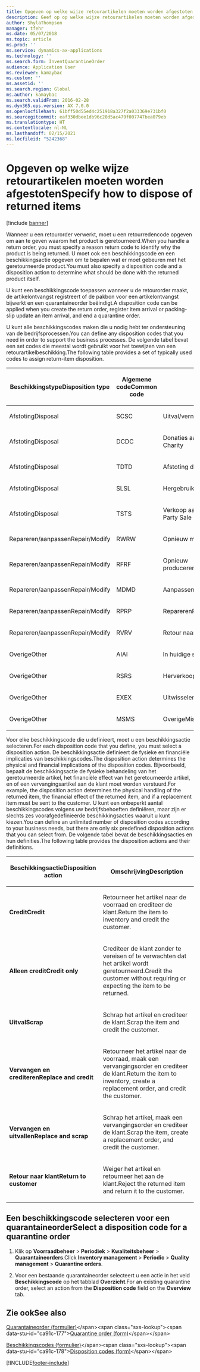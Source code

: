```yaml
---
title: Opgeven op welke wijze retourartikelen moeten worden afgestoten
description: Geef op op welke wijze retourartikelen moeten worden afgestoten.
author: ShylaThompson
manager: tfehr
ms.date: 05/07/2018
ms.topic: article
ms.prod: ''
ms.service: dynamics-ax-applications
ms.technology: ''
ms.search.form: InventQuarantineOrder
audience: Application User
ms.reviewer: kamaybac
ms.custom: ''
ms.assetid: ''
ms.search.region: Global
ms.author: kamaybac
ms.search.validFrom: 2016-02-28
ms.dyn365.ops.version: AX 7.0.0
ms.openlocfilehash: 61bff50d55ed4c251918a327f2a033369e731bf0
ms.sourcegitcommit: eaf330dbee1db96c20d5ac479f007747bea079eb
ms.translationtype: HT
ms.contentlocale: nl-NL
ms.lasthandoff: 02/15/2021
ms.locfileid: "5242368"
---
```

# <a name="specify-how-to-dispose-of-returned-items"></a><span data-ttu-id="ca91c-103">Opgeven op welke wijze retourartikelen moeten worden afgestoten</span><span class="sxs-lookup"><span data-stu-id="ca91c-103">Specify how to dispose of returned items</span></span> 

[!include [banner](../includes/banner.md)]


<span data-ttu-id="ca91c-104">Wanneer u een retourorder verwerkt, moet u een retourredencode opgeven om aan te geven waarom het product is geretourneerd.</span><span class="sxs-lookup"><span data-stu-id="ca91c-104">When you handle a return order, you must specify a reason return code to identify why the product is being returned.</span></span> <span data-ttu-id="ca91c-105">U moet ook een beschikkingscode en een beschikkingsactie opgeven om te bepalen wat er moet gebeuren met het geretourneerde product.</span><span class="sxs-lookup"><span data-stu-id="ca91c-105">You must also specify a disposition code and a disposition action to determine what should be done with the returned product itself.</span></span>

<span data-ttu-id="ca91c-106">U kunt een beschikkingscode toepassen wanneer u de retourorder maakt, de artikelontvangst registreert of de pakbon voor een artikelontvangst bijwerkt en een quarantaineorder beëindigt.</span><span class="sxs-lookup"><span data-stu-id="ca91c-106">A disposition code can be applied when you create the return order, register item arrival or packing-slip update an item arrival, and end a quarantine order.</span></span>

<span data-ttu-id="ca91c-107">U kunt alle beschikkingscodes maken die u nodig hebt ter ondersteuning van de bedrijfsprocessen.</span><span class="sxs-lookup"><span data-stu-id="ca91c-107">You can define any disposition codes that you need in order to support the business processes.</span></span> <span data-ttu-id="ca91c-108">De volgende tabel bevat een set codes die meestal wordt gebruikt voor het toewijzen van een retourartikelbeschikking.</span><span class="sxs-lookup"><span data-stu-id="ca91c-108">The following table provides a set of typically used codes to assign return-item disposition.</span></span>

<table>
<colgroup>
<col style="width: 33%" />
<col style="width: 33%" />
<col style="width: 33%" />
</colgroup>
<thead>
<tr class="header">
<th><p><span data-ttu-id="ca91c-109">Beschikkingstype</span><span class="sxs-lookup"><span data-stu-id="ca91c-109">Disposition type</span></span></p></th>
<th><p><span data-ttu-id="ca91c-110">Algemene code</span><span class="sxs-lookup"><span data-stu-id="ca91c-110">Common code</span></span></p></th>
<th><p><span data-ttu-id="ca91c-111">Omschrijving</span><span class="sxs-lookup"><span data-stu-id="ca91c-111">Description</span></span></p></th>
</tr>
</thead>
<tbody>
<tr class="odd">
<td><p><span data-ttu-id="ca91c-112">Afstoting</span><span class="sxs-lookup"><span data-stu-id="ca91c-112">Disposal</span></span></p></td>
<td><p><span data-ttu-id="ca91c-113">SC</span><span class="sxs-lookup"><span data-stu-id="ca91c-113">SC</span></span></p></td>
<td><p><span data-ttu-id="ca91c-114">Uitval/vernietiging</span><span class="sxs-lookup"><span data-stu-id="ca91c-114">Scrap/Destroy</span></span></p></td>
</tr>
<tr class="even">
<td><p><span data-ttu-id="ca91c-115">Afstoting</span><span class="sxs-lookup"><span data-stu-id="ca91c-115">Disposal</span></span></p></td>
<td><p><span data-ttu-id="ca91c-116">DC</span><span class="sxs-lookup"><span data-stu-id="ca91c-116">DC</span></span></p></td>
<td><p><span data-ttu-id="ca91c-117">Donaties aan liefdadigheidsinstelling</span><span class="sxs-lookup"><span data-stu-id="ca91c-117">Donate to Charity</span></span></p></td>
</tr>
<tr class="odd">
<td><p><span data-ttu-id="ca91c-118">Afstoting</span><span class="sxs-lookup"><span data-stu-id="ca91c-118">Disposal</span></span></p></td>
<td><p><span data-ttu-id="ca91c-119">TD</span><span class="sxs-lookup"><span data-stu-id="ca91c-119">TD</span></span></p></td>
<td><p><span data-ttu-id="ca91c-120">Afstoting door derden</span><span class="sxs-lookup"><span data-stu-id="ca91c-120">Third-Party Disposal</span></span></p></td>
</tr>
<tr class="even">
<td><p><span data-ttu-id="ca91c-121">Afstoting</span><span class="sxs-lookup"><span data-stu-id="ca91c-121">Disposal</span></span></p></td>
<td><p><span data-ttu-id="ca91c-122">SL</span><span class="sxs-lookup"><span data-stu-id="ca91c-122">SL</span></span></p></td>
<td><p><span data-ttu-id="ca91c-123">Hergebruik</span><span class="sxs-lookup"><span data-stu-id="ca91c-123">Salvage</span></span></p></td>
</tr>
<tr class="odd">
<td><p><span data-ttu-id="ca91c-124">Afstoting</span><span class="sxs-lookup"><span data-stu-id="ca91c-124">Disposal</span></span></p></td>
<td><p><span data-ttu-id="ca91c-125">TS</span><span class="sxs-lookup"><span data-stu-id="ca91c-125">TS</span></span></p></td>
<td><p><span data-ttu-id="ca91c-126">Verkoop aan derden (secundaire markten)</span><span class="sxs-lookup"><span data-stu-id="ca91c-126">Third-Party Sale (Secondary Markets)</span></span></p></td>
</tr>
<tr class="even">
<td><p><span data-ttu-id="ca91c-127">Repareren/aanpassen</span><span class="sxs-lookup"><span data-stu-id="ca91c-127">Repair/Modify</span></span></p></td>
<td><p><span data-ttu-id="ca91c-128">RW</span><span class="sxs-lookup"><span data-stu-id="ca91c-128">RW</span></span></p></td>
<td><p><span data-ttu-id="ca91c-129">Opnieuw maken</span><span class="sxs-lookup"><span data-stu-id="ca91c-129">Rework</span></span></p></td>
</tr>
<tr class="odd">
<td><p><span data-ttu-id="ca91c-130">Repareren/aanpassen</span><span class="sxs-lookup"><span data-stu-id="ca91c-130">Repair/Modify</span></span></p></td>
<td><p><span data-ttu-id="ca91c-131">RF</span><span class="sxs-lookup"><span data-stu-id="ca91c-131">RF</span></span></p></td>
<td><p><span data-ttu-id="ca91c-132">Opnieuw produceren/opknappen</span><span class="sxs-lookup"><span data-stu-id="ca91c-132">Remanufacture/Refurbish</span></span></p></td>
</tr>
<tr class="even">
<td><p><span data-ttu-id="ca91c-133">Repareren/aanpassen</span><span class="sxs-lookup"><span data-stu-id="ca91c-133">Repair/Modify</span></span></p></td>
<td><p><span data-ttu-id="ca91c-134">MD</span><span class="sxs-lookup"><span data-stu-id="ca91c-134">MD</span></span></p></td>
<td><p><span data-ttu-id="ca91c-135">Aanpassen</span><span class="sxs-lookup"><span data-stu-id="ca91c-135">Modify</span></span></p></td>
</tr>
<tr class="odd">
<td><p><span data-ttu-id="ca91c-136">Repareren/aanpassen</span><span class="sxs-lookup"><span data-stu-id="ca91c-136">Repair/Modify</span></span></p></td>
<td><p><span data-ttu-id="ca91c-137">RP</span><span class="sxs-lookup"><span data-stu-id="ca91c-137">RP</span></span></p></td>
<td><p><span data-ttu-id="ca91c-138">Repareren</span><span class="sxs-lookup"><span data-stu-id="ca91c-138">Repair</span></span></p></td>
</tr>
<tr class="even">
<td><p><span data-ttu-id="ca91c-139">Repareren/aanpassen</span><span class="sxs-lookup"><span data-stu-id="ca91c-139">Repair/Modify</span></span></p></td>
<td><p><span data-ttu-id="ca91c-140">RV</span><span class="sxs-lookup"><span data-stu-id="ca91c-140">RV</span></span></p></td>
<td><p><span data-ttu-id="ca91c-141">Retour naar leverancier</span><span class="sxs-lookup"><span data-stu-id="ca91c-141">Return to Vendor</span></span></p></td>
</tr>
<tr class="odd">
<td><p><span data-ttu-id="ca91c-142">Overige</span><span class="sxs-lookup"><span data-stu-id="ca91c-142">Other</span></span></p></td>
<td><p><span data-ttu-id="ca91c-143">AI</span><span class="sxs-lookup"><span data-stu-id="ca91c-143">AI</span></span></p></td>
<td><p><span data-ttu-id="ca91c-144">In huidige staat gebruiken</span><span class="sxs-lookup"><span data-stu-id="ca91c-144">Use as is</span></span></p></td>
</tr>
<tr class="even">
<td><p><span data-ttu-id="ca91c-145">Overige</span><span class="sxs-lookup"><span data-stu-id="ca91c-145">Other</span></span></p></td>
<td><p><span data-ttu-id="ca91c-146">RS</span><span class="sxs-lookup"><span data-stu-id="ca91c-146">RS</span></span></p></td>
<td><p><span data-ttu-id="ca91c-147">Herverkoop</span><span class="sxs-lookup"><span data-stu-id="ca91c-147">Resale</span></span></p></td>
</tr>
<tr class="odd">
<td><p><span data-ttu-id="ca91c-148">Overige</span><span class="sxs-lookup"><span data-stu-id="ca91c-148">Other</span></span></p></td>
<td><p><span data-ttu-id="ca91c-149">EX</span><span class="sxs-lookup"><span data-stu-id="ca91c-149">EX</span></span></p></td>
<td><p><span data-ttu-id="ca91c-150">Uitwisselen</span><span class="sxs-lookup"><span data-stu-id="ca91c-150">Exchange</span></span></p></td>
</tr>
<tr class="even">
<td><p><span data-ttu-id="ca91c-151">Overige</span><span class="sxs-lookup"><span data-stu-id="ca91c-151">Other</span></span></p></td>
<td><p><span data-ttu-id="ca91c-152">MS</span><span class="sxs-lookup"><span data-stu-id="ca91c-152">MS</span></span></p></td>
<td><p><span data-ttu-id="ca91c-153">Overige</span><span class="sxs-lookup"><span data-stu-id="ca91c-153">Miscellaneous</span></span></p></td>
</tr>
</tbody>
</table>


<span data-ttu-id="ca91c-154">Voor elke beschikkingscode die u definieert, moet u een beschikkingsactie selecteren.</span><span class="sxs-lookup"><span data-stu-id="ca91c-154">For each disposition code that you define, you must select a disposition action.</span></span> <span data-ttu-id="ca91c-155">De beschikkingsactie definieert de fysieke en financiële implicaties van beschikkingscodes.</span><span class="sxs-lookup"><span data-stu-id="ca91c-155">The disposition action determines the physical and financial implications of the disposition codes.</span></span> <span data-ttu-id="ca91c-156">Bijvoorbeeld, bepaalt de beschikkingsactie de fysieke behandeling van het geretourneerde artikel, het financiële effect van het geretourneerde artikel, en of een vervangingsartikel aan de klant moet worden verstuurd.</span><span class="sxs-lookup"><span data-stu-id="ca91c-156">For example, the disposition action determines the physical handling of the returned item, the financial effect of the returned item, and if a replacement item must be sent to the customer.</span></span> <span data-ttu-id="ca91c-157">U kunt een onbeperkt aantal beschikkingscodes volgens uw bedrijfsbehoeften definiëren, maar zijn er slechts zes voorafgedefinieerde beschikkingsacties waaruit u kunt kiezen.</span><span class="sxs-lookup"><span data-stu-id="ca91c-157">You can define an unlimited number of disposition codes according to your business needs, but there are only six predefined disposition actions that you can select from.</span></span> <span data-ttu-id="ca91c-158">De volgende tabel bevat de beschikkingsacties en hun definities.</span><span class="sxs-lookup"><span data-stu-id="ca91c-158">The following table provides the disposition actions and their definitions.</span></span>

<table>
<colgroup>
<col style="width: 50%" />
<col style="width: 50%" />
</colgroup>
<thead>
<tr class="header">
<th><p><span data-ttu-id="ca91c-159">Beschikkingsactie</span><span class="sxs-lookup"><span data-stu-id="ca91c-159">Disposition action</span></span></p></th>
<th><p><span data-ttu-id="ca91c-160">Omschrijving</span><span class="sxs-lookup"><span data-stu-id="ca91c-160">Description</span></span></p></th>
</tr>
</thead>
<tbody>
<tr class="odd">
<td><p><span data-ttu-id="ca91c-161"><strong>Credit</strong></span><span class="sxs-lookup"><span data-stu-id="ca91c-161"><strong>Credit</strong></span></span></p></td>
<td><p><span data-ttu-id="ca91c-162">Retourneer het artikel naar de voorraad en crediteer de klant.</span><span class="sxs-lookup"><span data-stu-id="ca91c-162">Return the item to inventory and credit the customer.</span></span></p></td>
</tr>
<tr class="even">
<td><p><span data-ttu-id="ca91c-163"><strong>Alleen credit</strong></span><span class="sxs-lookup"><span data-stu-id="ca91c-163"><strong>Credit only</strong></span></span></p></td>
<td><p><span data-ttu-id="ca91c-164">Crediteer de klant zonder te vereisen of te verwachten dat het artikel wordt geretourneerd.</span><span class="sxs-lookup"><span data-stu-id="ca91c-164">Credit the customer without requiring or expecting the item to be returned.</span></span></p></td>
</tr>
<tr class="odd">
<td><p><span data-ttu-id="ca91c-165"><strong>Uitval</strong></span><span class="sxs-lookup"><span data-stu-id="ca91c-165"><strong>Scrap</strong></span></span></p></td>
<td><p><span data-ttu-id="ca91c-166">Schrap het artikel en crediteer de klant.</span><span class="sxs-lookup"><span data-stu-id="ca91c-166">Scrap the item and credit the customer.</span></span></p></td>
</tr>
<tr class="even">
<td><p><span data-ttu-id="ca91c-167"><strong>Vervangen en crediteren</strong></span><span class="sxs-lookup"><span data-stu-id="ca91c-167"><strong>Replace and credit</strong></span></span></p></td>
<td><p><span data-ttu-id="ca91c-168">Retourneer het artikel naar de voorraad, maak een vervangingsorder en crediteer de klant.</span><span class="sxs-lookup"><span data-stu-id="ca91c-168">Return the item to inventory, create a replacement order, and credit the customer.</span></span></p></td>
</tr>
<tr class="odd">
<td><p><span data-ttu-id="ca91c-169"><strong>Vervangen en uitvallen</strong></span><span class="sxs-lookup"><span data-stu-id="ca91c-169"><strong>Replace and scrap</strong></span></span></p></td>
<td><p><span data-ttu-id="ca91c-170">Schrap het artikel, maak een vervangingsorder en crediteer de klant.</span><span class="sxs-lookup"><span data-stu-id="ca91c-170">Scrap the item, create a replacement order, and credit the customer.</span></span></p></td>
</tr>
<tr class="even">
<td><p><span data-ttu-id="ca91c-171"><strong>Retour naar klant</strong></span><span class="sxs-lookup"><span data-stu-id="ca91c-171"><strong>Return to customer</strong></span></span></p></td>
<td><p><span data-ttu-id="ca91c-172">Weiger het artikel en retourneer het aan de klant.</span><span class="sxs-lookup"><span data-stu-id="ca91c-172">Reject the returned item and return it to the customer.</span></span></p></td>
</tr>
</tbody>
</table>


## <a name="select-a-disposition-code-for-a-quarantine-order"></a><span data-ttu-id="ca91c-173">Een beschikkingscode selecteren voor een quarantaineorder</span><span class="sxs-lookup"><span data-stu-id="ca91c-173">Select a disposition code for a quarantine order</span></span>

1.  <span data-ttu-id="ca91c-174">Klik op **Voorraadbeheer** \> **Periodiek** \> **Kwaliteitsbeheer** \> **Quarantaineorders**.</span><span class="sxs-lookup"><span data-stu-id="ca91c-174">Click **Inventory management** \> **Periodic** \> **Quality management** \> **Quarantine orders**.</span></span>

2.  <span data-ttu-id="ca91c-175">Voor een bestaande quarantaineorder selecteert u een actie in het veld **Beschikkingscode** op het tabblad **Overzicht**.</span><span class="sxs-lookup"><span data-stu-id="ca91c-175">For an existing quarantine order, select an action from the **Disposition code** field on the **Overview** tab.</span></span>



## <a name="see-also"></a><span data-ttu-id="ca91c-176">Zie ook</span><span class="sxs-lookup"><span data-stu-id="ca91c-176">See also</span></span>

<span data-ttu-id="ca91c-177">[Quarantaineorder (formulier)](https://technet.microsoft.com/library/aa554073(v=ax.60))</span><span class="sxs-lookup"><span data-stu-id="ca91c-177">[Quarantine order (form)](https://technet.microsoft.com/library/aa554073(v=ax.60))</span></span>

<span data-ttu-id="ca91c-178">[Beschikkingscodes (formulier)](https://technet.microsoft.com/library/hh597113\(v=ax.60\))</span><span class="sxs-lookup"><span data-stu-id="ca91c-178">[Disposition codes (form)](https://technet.microsoft.com/library/hh597113\(v=ax.60\))</span></span>

  




[!INCLUDE[footer-include](../../includes/footer-banner.md)]